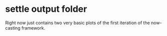 # settle output folder
Right now just contains two very basic plots of the first iteration of the now-casting framework.
